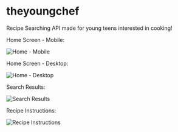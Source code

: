# theyoungchef
Recipe Searching API made for young teens interested in cooking!

Home Screen - Mobile:

![Home - Mobile](https://lh3.googleusercontent.com/_XPhJpKe111JpxMHbW__KoTCf-ageEcsMl8PtO9HalM4WiLu4bVIbq2XfsXNJhdqnAYGXA_qTc_SS6LzL-nVw6-1UDF27hkkQU3gIkDCW45iCuOL-G0ai3f5DJ_ZsiWNTqF6MryWputsQvmCnBhc3TnHAsnKtfsuI04YgCnCa4RGoZhIlna0ZQ5GbL5hJgSg0sXKT141bHe9EviUK0kuRIeLpoRurTjQKt09QdQpCAlMNQAQNwL3qPuBXfRfoymdUE7qhsz8idGMde2kKKrWifQGAbzaWTLA_Kq9rd8di19G77Oo4pARaheS_3m34PuCtONoUhLvu3vCE2orpyS4_c5vVHy28CRXtPmsP3txAnOqIIujrzREIQhViD5VWQKPa9ZhX5LM8YFYaUVryb0Zqp-k8JKP8AU-FYDb7U66RpzQH0uOoqKEbBnGDZ3S2nZyYeKLANPnSY5SAofQjNle3mfIw0Q5siHuxtTN7OhJpEWV02LU1JBpp8s6bwxdK3Goe3nmBs6AFJnb6O44CXWdjjp9qe95RhlbWEJMCcoOv3cWYg4hUs2-OhT00pezr5HSl1DJ61_K0luAG0K7QSKWjj-X8i913gZrd__cjYv8MQXXfwtFXSuioMGgFH3luhRLW9U3yZ7uXRrJVcBlV_BrPz3X5fpgyHT1DumNT_J1KQksg0_mzBdC52xv97b0Nuul5P6HWi9y98EO7V6i806x7MTzftq8gbA9Ofu-ucZWh-o1b1a7i6UXysrUBHSq=w1488-h1602-no?authuser=0)

Home Screen - Desktop:

![Home - Desktop](https://lh3.googleusercontent.com/JpBIh1f90SQDrrTHlC59-jfVqykvN8OrQ23DeIYxG-yHWU32FlvEKDH5WqocqrVEwU_eWsJ0v0bXZHyFjXQa7TYMizSqIlg13yfKlaC4nt6VBN1jrfnejCiw3yqm8A5jqrF-2xvStwzs34Rj-W5hUe5y_Nspttv3vjgcw_dvB4i_TsyCng_b7cN0Q0w41pGFrTdGTQOz7hahQfLIDr42lmZMgJ1L1M02scMN1_73fWRU7jvQStn4aieE6RFRIWhuN8j0iHlGV5zUaIl_MVg136y_ak88grcyx2ELCWntnQs1w1nIXVqLFDRFTaTt0oxTNzGgQrLwCKr_rfzaX7HKsWjm3eN4OZsjYWWabbXD7H8KTISLhUHfVLiyBLUIKxovNFhdQ7ukPHEpBINDCIbAQKYvQEGul9m8kOcK0h9s-tAf_pvz6gzXCBnnMolshffCahTBrJLCVNoo9OQjs01RmFgYE5ZDDG64hNnACDNSYhUJL_DX6FEBFf71V9SWKuewXvxrf9YkwlMk2Bk8CmcxqQjV3MKc569eVM9OFTCxh9rkyrm4euaUIGZpDaoZ61CAj2JiWHDGlaR7y-x_Ur8nvYGk71dUVRNSmygaWeSrY8W0am8oxLSZg_JQMZ3MjvQbDSf9SAGzSjvribv3sfqSLIO9qz5Xnyt-vtdNNLWr_tRquMt6I6fSq8gzig6NBj7bboSEyY1-N955Zm9Rur6YvJLMD5HsUpa0hVyHMs1xlnmmPpE8n-URnUfq5UFHXQ=w1742-h1344-no?authuser=0)

Search Results:

![Search Results](https://lh3.googleusercontent.com/8UXZW99Pw2IFDtp69jYQKa9_oRUNUZE7PPCNGc_M6zv8RXmGRH0jv4Tw1JwIUtJ21_WVPaLlGu-0R0PqqynG2waGMnq78WmoAHpRhAEf7RfZVe_jPnPRSPO7tvMP9AFwsQHbKuTzYZLmurc7BLJfwO-t54Rw9wyZ_AT4ekEnAw_HY6M0c34ZhwzfYnv3MctqAnQX5zgxxMHvVXGxc7yPuTLJuaLfnkblM_xoPdZflX1a4CEJzH1O_9bP_aEzD3KAIepoV6Ny_c_lFXchY52unvqXy_5Vu3BD376owyT_r-JAi-iTaGUCxd2GBgJp9l5djAVr6AjzoOLUvS7tHT4eqyWiw_zENtBKGRPVYb0S35ncHjuWnkF0Z8MwU8UReUMW3kvM0Po9c_l9gbL1P1mbwP6oN8afHM-m2Fz-Kr7IyaVVQsQ6RyxNJ03PQXNIH6uWHlqoiEH3HsmQ1862w_kc5amdLk04d2vnHnQSjSoMX-4Qzo475HH4obvArw563uOFyvNGAO-65EfR5SxgyzVjaS0nAlbZulevSmYNwLFwMPqKaw7D0L5vvLQHDZIgY3qQ0n6z9y3ws9EPSuqTW-Xl9xKFwokKuOk36juab4jwGIj8FFQOSEHBSUjAUEqdXuMioYU8OhzwOaexWu__STeZg5YnjVvT00o2I2_0cNye5AIb4TIT2dLv2SnVjKdou1IoHL2Am_JPQki-jFLOL0E6mkpVkpuxC1DaY5PVP8RahIHdAt8HYjGb_PmhT_Q9=w1484-h1882-no?authuser=0)

Recipe Instructions:

![Recipe Instructions](https://lh3.googleusercontent.com/Pm-2_j8Q_rnSTZsTAd4tgQmFTVzOkFsCpAS7FZGmAd3sQGJdXnepFBCaEHWGjiXO0MUMJ88UrbXmaedDySHUkQHoUtH_7P5MINVvOLmW6RCagqibw7cqS5VXxu5kEJahxUWLSvTf4_14wfQHVsYXB2GA1y8xcPkBJ-VetS_zqTBKR965bUIH0OhMsSKaHe0Bb7EW8xxZ0HW-6QtpDdjbV_t4leyNuyoaAYdLjgR5mmP8U791x3mK-Rp-moUlSZvCwPpaRyztiqY-Zz7IJxxSMamXgKT99KktcpYr3-8Vo6bzmQPozvgRWomi1wlmISYXs9Uu8mD7hVRGiRvz5i5AA1Oiab6sTtZmJDehEY1iZNOfBWOGgz8M31qL6-NhjiUikge61DcXNc4BCtiOP5Wg6yY5XvE05ooRkeGNgzO-t1Y84OuhrWHXKVNCJFEBMPZxPaxEkdF2PFE32WVi1BfS26Ha0LNkPJ3esEldcCqk6v0Dve6e1jPwmRkKsMys7s_KNZ_82rVwOBiYh0J9PUnWtUCkWDnsDT2J_sPkhm44XKbi4med-lnQVDqVIFlBP2Pn9ofC8eiqFB6IJ-NOEKLrCWj0a4dx4ZQHNNqhIiDGdqGnra-JmCP7uY6FMuzm6Nn5-2rQVjbE2reQTNzNd01m4znaL4ryWVHewBPC4WY6vg_rw3vLrfMOWEk6D2H5c7l4y1_4uY5y3MPEPaQ3oVALL4YdFt2vZURjQin1mrm0fQYiAmoYsm4fQmMd_VoQkA=w1742-h1728-no?authuser=0)

